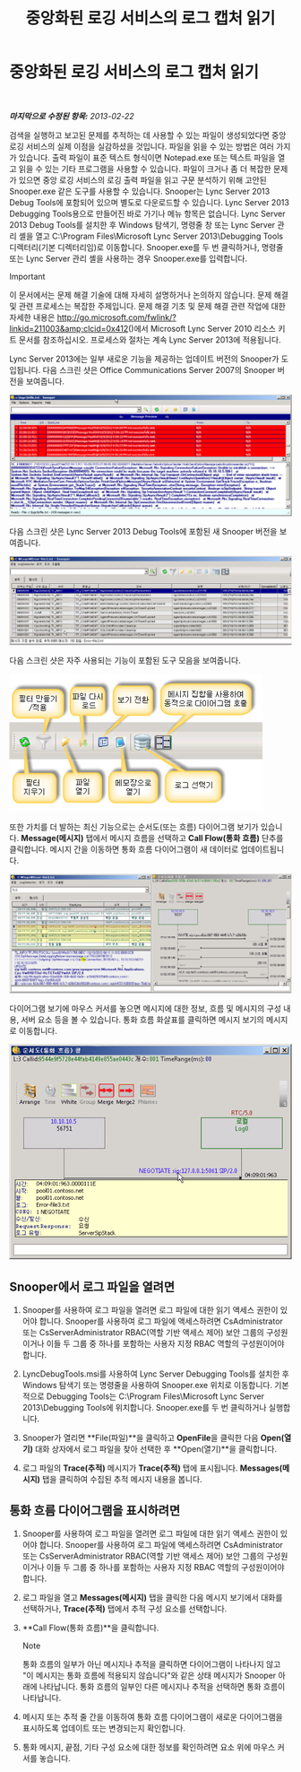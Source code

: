 ﻿---
title: 중앙화된 로깅 서비스의 로그 캡처 읽기
TOCTitle: 중앙화된 로깅 서비스의 로그 캡처 읽기
ms:assetid: c86ccf61-d86f-4ebd-b8d1-984a1b73005d
ms:mtpsurl: https://technet.microsoft.com/ko-kr/library/JJ721879(v=OCS.15)
ms:contentKeyID: 49885980
ms.date: 08/10/2015
mtps_version: v=OCS.15
ms.translationtype: HT
---

# 중앙화된 로깅 서비스의 로그 캡처 읽기

 

_**마지막으로 수정된 항목:** 2013-02-22_

검색을 실행하고 보고된 문제를 추적하는 데 사용할 수 있는 파일이 생성되었다면 중앙 로깅 서비스의 실제 이점을 실감하셨을 것입니다. 파일을 읽을 수 있는 방법은 여러 가지가 있습니다. 출력 파일이 표준 텍스트 형식이면 Notepad.exe 또는 텍스트 파일을 열고 읽을 수 있는 기타 프로그램을 사용할 수 있습니다. 파일이 크거나 좀 더 복잡한 문제가 있으면 중앙 로깅 서비스의 로깅 출력 파일을 읽고 구문 분석하기 위해 고안된 Snooper.exe 같은 도구를 사용할 수 있습니다. Snooper는 Lync Server 2013 Debug Tools에 포함되어 있으며 별도로 다운로드할 수 있습니다. Lync Server 2013 Debugging Tools용으로 만들어진 바로 가기나 메뉴 항목은 없습니다. Lync Server 2013 Debug Tools를 설치한 후 Windows 탐색기, 명령줄 창 또는 Lync Server 관리 셸을 열고 C:\\Program Files\\Microsoft Lync Server 2013\\Debugging Tools 디렉터리(기본 디렉터리임)로 이동합니다. Snooper.exe를 두 번 클릭하거나, 명령줄 또는 Lync Server 관리 셸을 사용하는 경우 Snooper.exe를 입력합니다.


> [!IMPORTANT]
> 이 문서에서는 문제 해결 기술에 대해 자세히 설명하거나 논의하지 않습니다. 문제 해결 및 관련 프로세스는 복잡한 주제입니다. 문제 해결 기초 및 문제 해결 관련 작업에 대한 자세한 내용은 <A class=uri href="http://go.microsoft.com/fwlink/?linkid=211003%26clcid=0x412">http://go.microsoft.com/fwlink/?linkid=211003&amp;clcid=0x412</A>()에서 Microsoft Lync Server 2010 리소스 키트 문서를 참조하십시오. 프로세스와 절차는 계속 Lync Server 2013에 적용됩니다.



Lync Server 2013에는 일부 새로운 기능을 제공하는 업데이트 버전의 Snooper가 도입됩니다. 다음 스크린 샷은 Office Communications Server 2007의 Snooper 버전을 보여줍니다.

![Office Communications 2007 버전의 Snooper.](images/JJ721879.129503a8-8edd-4bb0-a68f-c43f9a548b93(OCS.15).jpg "Office Communications 2007 버전의 Snooper.")

다음 스크린 샷은 Lync Server 2013 Debug Tools에 포함된 새 Snooper 버전을 보여줍니다.

![Lync Server 2013 버전의 Snooper.](images/JJ721879.131495dd-8220-4ae4-af37-0ac5c318fd45(OCS.15).jpg "Lync Server 2013 버전의 Snooper.")

다음 스크린 샷은 자주 사용되는 기능이 포함된 도구 모음을 보여줍니다.

![Snooper 2013 도구 모음.](images/JJ721879.989249c5-a33e-4251-b8b4-411019cc12b2(OCS.15).jpg "Snooper 2013 도구 모음.")

또한 가치를 더 발하는 최신 기능으로는 순서도(또는 흐름) 다이어그램 보기가 있습니다. **Message(메시지)** 탭에서 메시지 흐름을 선택하고 **Call Flow(통화 흐름)** 단추를 클릭합니다. 메시지 간을 이동하면 통화 흐름 다이어그램이 새 데이터로 업데이트됩니다.

![Snooper 2013 통화 흐름 다이어그램.](images/JJ721879.bb8be45d-a842-48fe-86f8-380207d70bab(OCS.15).jpg "Snooper 2013 통화 흐름 다이어그램.")

다이어그램 보기에 마우스 커서를 놓으면 메시지에 대한 정보, 흐름 및 메시지의 구성 내용, 서버 요소 등을 볼 수 있습니다. 통화 흐름 화살표를 클릭하면 메시지 보기의 메시지로 이동합니다.

![통화 흐름 다이어그램 메시지 정보.](images/JJ721879.1147d720-38a9-4bda-8361-78f27ecde3d1(OCS.15).jpg "통화 흐름 다이어그램 메시지 정보.")

## Snooper에서 로그 파일을 열려면

1.  Snooper를 사용하여 로그 파일을 열려면 로그 파일에 대한 읽기 액세스 권한이 있어야 합니다. Snooper를 사용하여 로그 파일에 액세스하려면 CsAdministrator 또는 CsServerAdministrator RBAC(역할 기반 액세스 제어) 보안 그룹의 구성원이거나 이들 두 그룹 중 하나를 포함하는 사용자 지정 RBAC 역할의 구성원이어야 합니다.

2.  LyncDebugTools.msi를 사용하여 Lync Server Debugging Tools를 설치한 후 Windows 탐색기 또는 명령줄을 사용하여 Snooper.exe 위치로 이동합니다. 기본적으로 Debugging Tools는 C:\\Program Files\\Microsoft Lync Server 2013\\Debugging Tools에 위치합니다. Snooper.exe를 두 번 클릭하거나 실행합니다.

3.  Snooper가 열리면 **File(파일)**을 클릭하고 **OpenFile**을 클릭한 다음 **Open(열기)** 대화 상자에서 로그 파일을 찾아 선택한 후 **Open(열기)**을 클릭합니다.

4.  로그 파일의 **Trace(추적)** 메시지가 **Trace(추적)** 탭에 표시됩니다. **Messages(메시지)** 탭을 클릭하여 수집된 추적 메시지 내용을 봅니다.

## 통화 흐름 다이어그램을 표시하려면

1.  Snooper를 사용하여 로그 파일을 열려면 로그 파일에 대한 읽기 액세스 권한이 있어야 합니다. Snooper를 사용하여 로그 파일에 액세스하려면 CsAdministrator 또는 CsServerAdministrator RBAC(역할 기반 액세스 제어) 보안 그룹의 구성원이거나 이들 두 그룹 중 하나를 포함하는 사용자 지정 RBAC 역할의 구성원이어야 합니다.

2.  로그 파일을 열고 **Messages(메시지)** 탭을 클릭한 다음 메시지 보기에서 대화를 선택하거나, **Trace(추적)** 탭에서 추적 구성 요소를 선택합니다.

3.  **Call Flow(통화 흐름)**을 클릭합니다.
    

    > [!NOTE]
    > 통화 흐름의 일부가 아닌 메시지나 추적을 클릭하면 다이어그램이 나타나지 않고 "이 메시지는 통화 흐름에 적용되지 않습니다"와 같은 상태 메시지가 Snooper 아래에 나타납니다. 통화 흐름의 일부인 다른 메시지나 추적을 선택하면 통화 흐름이 나타납니다.



4.  메시지 또는 추적 줄 간을 이동하여 통화 흐름 다이어그램이 새로운 다이어그램을 표시하도록 업데이트 또는 변경되는지 확인합니다.

5.  통화 메시지, 끝점, 기타 구성 요소에 대한 정보를 확인하려면 요소 위에 마우스 커서를 놓습니다.

